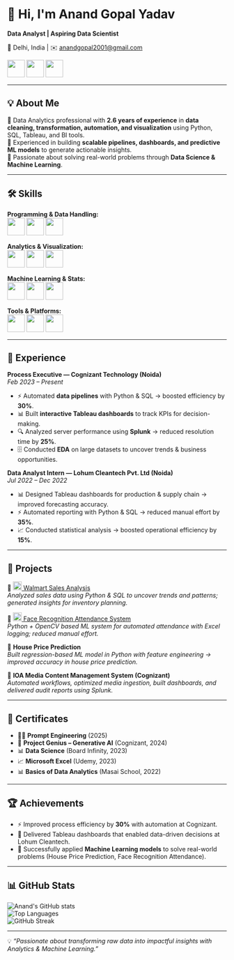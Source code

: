 # 👋 Hi, I'm Anand Gopal Yadav

**Data Analyst | Aspiring Data Scientist**

📍 Delhi, India | ✉️ [anandgopal2001@gmail.com](mailto:anandgopal2001@gmail.com)

<a href="https://github.com/anandgopalyadav"><img src="https://cdn.jsdelivr.net/gh/devicons/devicon/icons/github/github-original.svg" width="40" height="40"/></a>
<a href="https://www.linkedin.com/in/anand-gopal-yadav-223964178/"><img src="https://cdn.jsdelivr.net/gh/devicons/devicon/icons/linkedin/linkedin-original.svg" width="40" height="40"/></a>
<a href="https://leetcode.com/u/Pz69nfWAtS"><img src="https://upload.wikimedia.org/wikipedia/commons/1/19/LeetCode_logo_black.png" width="40" height="40"/></a>

---

## 💡 About Me

🔹 Data Analytics professional with **2.6 years of experience** in **data cleaning, transformation, automation, and visualization** using Python, SQL, Tableau, and BI tools.  
🔹 Experienced in building **scalable pipelines, dashboards, and predictive ML models** to generate actionable insights.  
🔹 Passionate about solving real-world problems through **Data Science & Machine Learning**.  

---

## 🛠️ Skills

**Programming & Data Handling:**  
<img src="https://cdn.jsdelivr.net/gh/devicons/devicon/icons/python/python-original.svg" width="40" height="40"/> <img src="https://cdn.jsdelivr.net/gh/devicons/devicon/icons/postgresql/postgresql-original.svg" width="40" height="40"/> <img src="https://cdn.jsdelivr.net/gh/devicons/devicon/icons/mysql/mysql-original.svg" width="40" height="40"/>  

**Analytics & Visualization:**  
<img src="https://cdn.jsdelivr.net/gh/devicons/devicon/icons/tableau/tableau-original.svg" width="40" height="40"/> <img src="https://cdn.jsdelivr.net/gh/devicons/devicon/icons/excel/excel-original.svg" width="40" height="40"/> <img src="https://img.icons8.com/color/48/power-bi.png" width="40" height="40"/>  

**Machine Learning & Stats:**  
<img src="https://cdn.jsdelivr.net/gh/devicons/devicon/icons/numpy/numpy-original.svg" width="40" height="40"/> <img src="https://cdn.jsdelivr.net/gh/devicons/devicon/icons/pandas/pandas-original.svg" width="40" height="40"/> <img src="https://upload.wikimedia.org/wikipedia/commons/0/05/Scikit_learn_logo_small.svg" width="40" height="40"/>  

**Tools & Platforms:**  
<img src="https://cdn.jsdelivr.net/gh/devicons/devicon/icons/git/git-original.svg" width="40" height="40"/> <img src="https://cdn.jsdelivr.net/gh/devicons/devicon/icons/jupyter/jupyter-original.svg" width="40" height="40"/> <img src="https://cdn.jsdelivr.net/gh/devicons/devicon/icons/google/google-original.svg" width="40" height="40"/>  

---

## 💼 Experience

**Process Executive — Cognizant Technology (Noida)**  
*Feb 2023 – Present*  
- ⚡ Automated **data pipelines** with Python & SQL → boosted efficiency by **30%**.  
- 📊 Built **interactive Tableau dashboards** to track KPIs for decision-making.  
- 🔍 Analyzed server performance using **Splunk** → reduced resolution time by **25%**.  
- 🗄️ Conducted **EDA** on large datasets to uncover trends & business opportunities.  

**Data Analyst Intern — Lohum Cleantech Pvt. Ltd (Noida)**  
*Jul 2022 – Dec 2022*  
- 📊 Designed Tableau dashboards for production & supply chain → improved forecasting accuracy.  
- ⚡ Automated reporting with Python & SQL → reduced manual effort by **35%**.  
- 📈 Conducted statistical analysis → boosted operational efficiency by **15%**.

---

## 🚀 Projects

🔹 <a href="https://github.com/anandgopalyadav/Walmart_sales_analysis"><img src="https://cdn.jsdelivr.net/gh/devicons/devicon/icons/github/github-original.svg" width="20"/> Walmart Sales Analysis</a>  
*Analyzed sales data using Python & SQL to uncover trends and patterns; generated insights for inventory planning.*  

🔹 <a href="https://github.com/anandgopalyadav/face_recognition"><img src="https://cdn.jsdelivr.net/gh/devicons/devicon/icons/github/github-original.svg" width="20"/> Face Recognition Attendance System</a>  
*Python + OpenCV based ML system for automated attendance with Excel logging; reduced manual effort.*  

🔹 **House Price Prediction**  
*Built regression-based ML model in Python with feature engineering → improved accuracy in house price prediction.*  

🔹 **IOA Media Content Management System (Cognizant)**  
*Automated workflows, optimized media ingestion, built dashboards, and delivered audit reports using Splunk.*  

---

## 📜 Certificates

- 🧑‍💻 **Prompt Engineering** (2025)  
- 🤖 **Project Genius – Generative AI** (Cognizant, 2024)  
- 📊 **Data Science** (Board Infinity, 2023)  
- 📈 **Microsoft Excel** (Udemy, 2023)  
- 📊 **Basics of Data Analytics** (Masai School, 2022)  

---

## 🏆 Achievements

- ⚡ Improved process efficiency by **30%** with automation at Cognizant.  
- 🥇 Delivered Tableau dashboards that enabled data-driven decisions at Lohum Cleantech.  
- 🚀 Successfully applied **Machine Learning models** to solve real-world problems (House Price Prediction, Face Recognition Attendance).  

---

## 📊 GitHub Stats

![Anand's GitHub stats](https://github-readme-stats.vercel.app/api?username=anandgopalyadav&show_icons=true&theme=radical)  
![Top Languages](https://github-readme-stats.vercel.app/api/top-langs/?username=anandgopalyadav&layout=compact&theme=radical)  
![GitHub Streak](https://streak-stats.demolab.com?user=anandgopalyadav&theme=radical)

---

💡 *“Passionate about transforming raw data into impactful insights with Analytics & Machine Learning.”*
